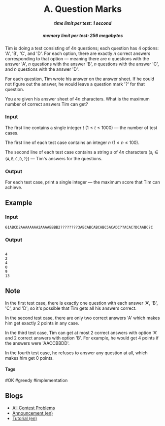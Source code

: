 <h1 style='text-align: center;'> A. Question Marks</h1>

<h5 style='text-align: center;'>time limit per test: 1 second</h5>
<h5 style='text-align: center;'>memory limit per test: 256 megabytes</h5>

Tim is doing a test consisting of $4n$ questions; each question has $4$ options: 'A', 'B', 'C', and 'D'. For each option, there are exactly $n$ correct answers corresponding to that option — meaning there are $n$ questions with the answer 'A', $n$ questions with the answer 'B', $n$ questions with the answer 'C', and $n$ questions with the answer 'D'.

For each question, Tim wrote his answer on the answer sheet. If he could not figure out the answer, he would leave a question mark '?' for that question.

You are given his answer sheet of $4n$ characters. What is the maximum number of correct answers Tim can get?

### Input

The first line contains a single integer $t$ ($1 \le t \le 1000$) — the number of test cases.

The first line of each test case contains an integer $n$ ($1 \le n \le 100$).

The second line of each test case contains a string $s$ of $4n$ characters ($s_i \in \{\texttt{A}, \texttt{B}, \texttt{C}, \texttt{D}, \texttt{?}\}$) — Tim's answers for the questions.

### Output

For each test case, print a single integer — the maximum score that Tim can achieve.

## Example

### Input


```text
61ABCD2AAAAAAAA2AAAABBBB2????????3ABCABCABCABC5ACADC??ACAC?DCAABC?C
```
### Output

```text

4
2
4
0
9
13

```
## Note

In the first test case, there is exactly one question with each answer 'A', 'B', 'C', and 'D'; so it's possible that Tim gets all his answers correct.

In the second test case, there are only two correct answers 'A' which makes him get exactly $2$ points in any case.

In the third test case, Tim can get at most $2$ correct answers with option 'A' and $2$ correct answers with option 'B'. For example, he would get $4$ points if the answers were 'AACCBBDD'.

In the fourth test case, he refuses to answer any question at all, which makes him get $0$ points.



#### Tags 

#OK #greedy #implementation 

## Blogs
- [All Contest Problems](../Codeforces_Round_963_(Div._2).md)
- [Announcement (en)](../blogs/Announcement_(en).md)
- [Tutorial (en)](../blogs/Tutorial_(en).md)
